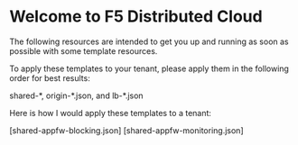 # Welcome to F5 Distributed Cloud

The following resources are intended to get you up and running as soon as possible with some template resources.

To apply these templates to your tenant, please apply them in the following order for best results:

shared-\*, origin-\*.json, and lb-\*.json

Here is how I would apply these templates to a tenant:

[shared-appfw-blocking.json]
[shared-appfw-monitoring.json]
